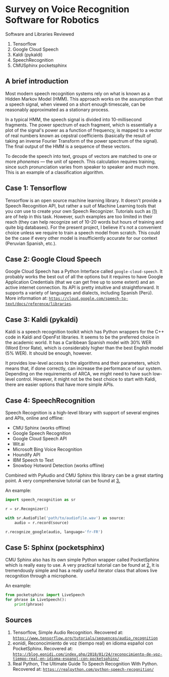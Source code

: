 # Survey on Voice Recognition Software for Robotics

Software and Libraries Reviewed

1. Tensorflow
2. Google Cloud Speech
3. Kaldi (pykaldi)
4. SpeechRecognition
5. CMUSphinx pocketsphinx

## A brief introduction

Most modern speech recognition systems rely on what is known as a Hidden Markov Model (HMM). This approach works on the assumption that a speech signal, when viewed on a short enough timescale, can be reasonably approximated as a stationary process.

In a typical HMM, the speech signal is divided into 10-millisecond fragments. The power spectrum of each fragment, which is essentially a plot of the signal's power as a function of frequency, is mapped to a vector of real numbers known as cepstral coefficients (basically the result of taking an inverse Fourier Transform of the power spectrum of the signal). The final output of the HMM is a sequence of these vectors.

To decode the speech into text, groups of vectors are matched to one or more *phonemes* — the unit of speech. This calculation requires training, since such pronunciation varies from speaker to speaker and much more. This is an example of a classification algorithm.

## Case 1: Tensorflow

Tensorflow is an open source machine learning library. It doesn't provide a Speech Recognition API, but rather a suit of Machine Learning tools that you *can* use to create your own Speech Recognizer. Tutorials such as [(1)](https://www.tensorflow.org/tutorials/sequences/audio_recognition) are of help in this task. However, such examples are too limited in their reach (they can help recognize set of 10-20 words but hours of training and quite big databases). For the present project, I believe it's not a convenient choice unless we require to train a speech model from scratch. This could be the case if every other model is insufficiently accurate for our context (Peruvian Spanish, etc.).

## Case 2: Google Cloud Speech

Google Cloud Speech has a Python Interface called `google-cloud-speech`. It probably works the best out of all the options but it requires to have Google Application Credentials (that we can get free up to some extent) and an active internet connection. Its API is pretty intuitive and straightforward. It supports a variety of languages and dialects, including Spanish (Perú). More information at: [`https://cloud.google.com/speech-to-text/docs/reference/libraries`](https://cloud.google.com/speech-to-text/docs/reference/libraries).

## Case 3: Kaldi (pykaldi)

Kaldi is a speech recognition toolkit which has Python wrappers for the C++ code in Kaldi and OpenFst libraries. It seems to be the preferred choice in the academic world. It has a Caribbean Spanish model with 30% WER (Word Error Rate), which is considerably higher than the best English model (5% WER). It should be enough, however.

It provides low-level access to the algorithms and their parameters, which means that, if done correctly, can increase the performance of our system. Depending on the requirements of ARCA, we might need to have such low-level control. However, it might not be the best choice to start with Kaldi, there are easier options that have more simple APIs. 

## Case 4: SpeechRecognition

Speech Recognition is a high-level library with support of several engines and APIs, online and offline:

+ CMU Sphinx (works offline)
+ Google Speech Recognition
+ Google Cloud Speech API
+ Wit.ai
+ Microsoft Bing Voice Recognition
+ Houndify API
+ IBM Speech to Text
+ Snowboy Hotword Detection (works offline)

Combined with PyAudio and CMU Sphinx this library can be a great starting point. A very comprehensive tutorial can be found at [3.](https://realpython.com/python-speech-recognition/)

An example:

```python
import speech_recognition as sr

r = sr.Recognizer()

with sr.AudioFile('path/to/audiofile.wav') as source:
    audio = r.record(source)

r.recognize_google(audio, language='fr-FR')
```

## Case 5: Sphinx (pocketsphinx)

CMU Sphinx also has its own simple Python wrapper called PocketSphinx which is really easy to use. A very practical tutorial can be found at [2.](http://blog.eonidi.com/index.php/2018/01/24/reconocimiento-de-voz-tiempo-real-en-idioma-espanol-con-pocketsphinx/) It is tremendously simple and has a really useful iterator class that allows live recognition through a microphone.

An example: 

```python
from pocketsphinx import LiveSpeech
for phrase in LiveSpeech():
    print(phrase)
```

## Sources

1. Tensorflow, Simple Audio Recognition. Recovered at: [`https://www.tensorflow.org/tutorials/sequences/audio_recognition`](https://www.tensorflow.org/tutorials/sequences/audio\_recognition)
2. eonidi, Reconocimiento de voz (tiempo real) en idioma español con PocketSphinx. Recovered at: [`http://blog.eonidi.com/index.php/2018/01/24/reconocimiento-de-voz-tiempo-real-en-idioma-espanol-con-pocketsphinx/`](http://blog.eonidi.com/index.php/2018/01/24/reconocimiento-de-voz-tiempo-real-en-idioma-espanol-con-pocketsphinx/)
3. Real Python, The Ultimate Guide To Speech Recognition With Python. Recovered at: [`https://realpython.com/python-speech-recognition/`](https://realpython.com/python-speech-recognition/)
